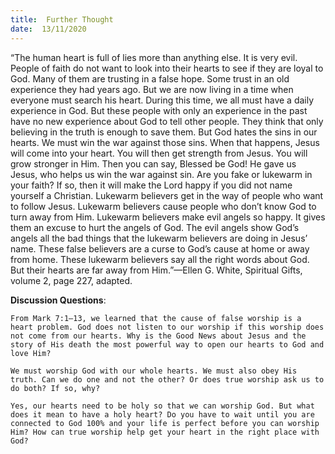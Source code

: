 ```yaml
---
title:  Further Thought
date:  13/11/2020
---
```


“The human heart is full of lies more than anything else. It is very evil. People of faith do not want to look into their hearts to see if they are loyal to God. Many of them are trusting in a false hope. Some trust in an old experience they had years ago. But we are now living in a time when everyone must search his heart. During this time, we all must have a daily experience in God. But these people with only an experience in the past have no new experience about God to tell other people. They think that only believing in the truth is enough to save them. But God hates the sins in our hearts. We must win the war against those sins. When that happens, Jesus will come into your heart. You will then get strength from Jesus. You will grow stronger in Him. Then you can say, Blessed be God! He gave us Jesus, who helps us win the war against sin. Are you fake or lukewarm in your faith? If so, then it will make the Lord happy if you did not name yourself a Christian. Lukewarm believers get in the way of people who want to follow Jesus. Lukewarm believers cause people who don’t know God to turn away from Him. Lukewarm believers make evil angels so happy. It gives them an excuse to hurt the angels of God. The evil angels show God’s angels all the bad things that the lukewarm believers are doing in Jesus’ name. These false believers are a curse to God’s cause at home or away from home. These lukewarm believers say all the right words about God. But their hearts are far away from Him.”—Ellen G. White, Spiritual Gifts, volume 2, page 227, adapted.

**Discussion Questions**:

`From Mark 7:1–13, we learned that the cause of false worship is a heart problem. God does not listen to our worship if this worship does not come from our hearts. Why is the Good News about Jesus and the story of His death the most powerful way to open our hearts to God and love Him?`

`We must worship God with our whole hearts. We must also obey His truth. Can we do one and not the other? Or does true worship ask us to do both? If so, why?`

`Yes, our hearts need to be holy so that we can worship God. But what does it mean to have a holy heart? Do you have to wait until you are connected to God 100% and your life is perfect before you can worship Him? How can true worship help get your heart in the right place with God?`